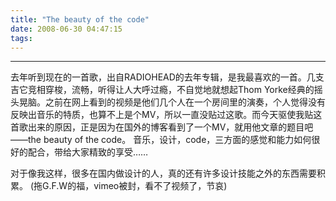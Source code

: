 ```yaml
---
title: "The beauty of the code"
date: 2008-06-30 04:47:15
tags:
---
```


----

去年听到现在的一首歌，出自RADIOHEAD的去年专辑，是我最喜欢的一首<weird fishes>。几支吉它竞相穿梭，流畅，听得让人大呼过瘾，不自觉地就想起Thom Yorke经典的摇头晃脑。之前在网上看到的视频是他们几个人在一个房间里的演奏，个人觉得没有反映出音乐的特质，也算不上是个MV，所以一直没贴过这歌。而今天驱使我贴这首歌出来的原因，正是因为在国外的博客看到了一个MV，就用他文章的题目吧——the beauty of the code。 音乐，设计，code，三方面的感觉和能力如何很好的配合，带给大家精致的享受…… 

对于像我这样，很多在国内做设计的人，真的还有许多设计技能之外的东西需要积累。 (拖G.F.W的福，vimeo被封，看不了视频了，节哀)